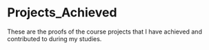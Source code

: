 # Projects_Achieved

These are the proofs of the course projects that I have achieved and contributed to during my studies.
